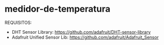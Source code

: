# medidor-de-temperatura

REQUISITOS:
 - DHT Sensor Library: https://github.com/adafruit/DHT-sensor-library
 - Adafruit Unified Sensor Lib: https://github.com/adafruit/Adafruit_Sensor
